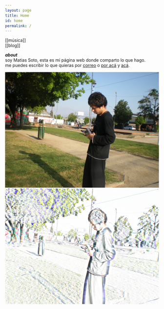 ```yaml
---
layout: page
title: Home
id: home
permalink: /
---
```

<!-- <strong>recientes</strong>

<ul>
  {% assign recent_notes = site.notes | sort: "last_modified_at_timestamp" | reverse %}
  {% for note in recent_notes limit: 5 %}
    <li>
      {{ note.last_modified_at | date: "%Y-%m-%d" }} — <a class="internal-link" href="{{ note.url }}">{{ note.title }}</a>
    </li>
  {% endfor %}
</ul>
 -->
[[música]]  
[[blog]]  


***about***  
soy Matias Soto, esta es mi página web donde comparto lo que hago.  
me puedes escribir lo que quieras por [correo](mailto:matiasandres.soto@gmail.com) o [por acá](https://www.instagram.com/m4507o/) y [acá](https://www.instagram.com/armisticio/).

![](DSCN9811.jpg)
![](DSCN9811%201.jpg)
<style>
  .wrapper {
    max-width: 46em;
  }
</style>